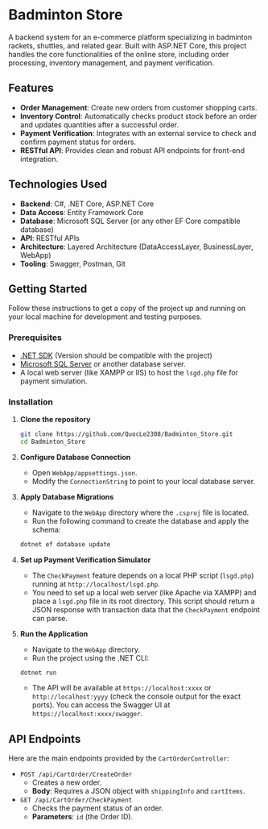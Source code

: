 # Badminton Store

A backend system for an e-commerce platform specializing in badminton rackets, shuttles, and related gear. Built with ASP.NET Core, this project handles the core functionalities of the online store, including order processing, inventory management, and payment verification.

## Features

- **Order Management**: Create new orders from customer shopping carts.
- **Inventory Control**: Automatically checks product stock before an order and updates quantities after a successful order.
- **Payment Verification**: Integrates with an external service to check and confirm payment status for orders.
- **RESTful API**: Provides clean and robust API endpoints for front-end integration.

## Technologies Used

- **Backend**: C#, .NET Core, ASP.NET Core
- **Data Access**: Entity Framework Core
- **Database**: Microsoft SQL Server (or any other EF Core compatible database)
- **API**: RESTful APIs
- **Architecture**: Layered Architecture (DataAccessLayer, BusinessLayer, WebApp)
- **Tooling**: Swagger, Postman, Git

## Getting Started

Follow these instructions to get a copy of the project up and running on your local machine for development and testing purposes.

### Prerequisites

- [.NET SDK](https://dotnet.microsoft.com/download) (Version should be compatible with the project)
- [Microsoft SQL Server](https://www.microsoft.com/en-us/sql-server/sql-server-downloads) or another database server.
- A local web server (like XAMPP or IIS) to host the `lsgd.php` file for payment simulation.

### Installation

1.  **Clone the repository**
    ```sh
    git clone https://github.com/QuocLe2308/Badminton_Store.git
    cd Badminton_Store
    ```

2.  **Configure Database Connection**
    - Open `WebApp/appsettings.json`.
    - Modify the `ConnectionString` to point to your local database server.

3.  **Apply Database Migrations**
    - Navigate to the `WebApp` directory where the `.csproj` file is located.
    - Run the following command to create the database and apply the schema:
    ```sh
    dotnet ef database update
    ```

4.  **Set up Payment Verification Simulator**
    - The `CheckPayment` feature depends on a local PHP script (`lsgd.php`) running at `http://localhost/lsgd.php`.
    - You need to set up a local web server (like Apache via XAMPP) and place a `lsgd.php` file in its root directory. This script should return a JSON response with transaction data that the `CheckPayment` endpoint can parse.

5.  **Run the Application**
    - Navigate to the `WebApp` directory.
    - Run the project using the .NET CLI:
    ```sh
    dotnet run
    ```
    - The API will be available at `https://localhost:xxxx` or `http://localhost:yyyy` (check the console output for the exact ports). You can access the Swagger UI at `https://localhost:xxxx/swagger`.

## API Endpoints

Here are the main endpoints provided by the `CartOrderController`:

- `POST /api/CartOrder/CreateOrder`
  - Creates a new order.
  - **Body**: Requires a JSON object with `shippingInfo` and `cartItems`.
- `GET /api/CartOrder/CheckPayment`
  - Checks the payment status of an order.
  - **Parameters**: `id` (the Order ID). 
